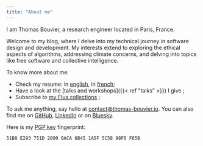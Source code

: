 ```yaml
---
title: "About me"
---
```


I am Thomas Bouvier, a research engineer located in Paris, France.

Welcome to my blog, where I delve into my technical journey in software design and development. My interests extend to exploring the ethical aspects of algorithms, addressing climate concerns, and delving into topics like free software and collective intelligence.

To know more about me:

- Check my resume: in [english](/resume/resume_thomas_bouvier.pdf), in [french](/resume/cv_thomas_bouvier.pdf);
- Have a look at the [talks and workshops]({{< ref "talks" >}}) I give ;
- Subscribe to [my Flus collections](https://app.flus.fr/p/1702824275849616610) ;

To ask me anything, say hello at [contact@thomas-bouvier.io](mailto:contact@thomas-bouvier.io). You can also find me on [GitHub](https://github.com/thomas-bouvier), [LinkedIn](https://www.linkedin.com/in/thomas-bouvier/) or on [Bluesky](https://bsky.app/profile/thomas-bouvier.io).

Here is my [PGP key](/pgp_pub.asc) fingerprint:

```
51B8 E293 751D 2000 0ACA 6B45 1A5F 5C58 98F6 F65B
```
